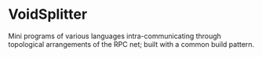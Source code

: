# VoidSplitter

Mini programs of various languages intra-communicating through topological arrangements of the RPC net; built with a common build pattern.
